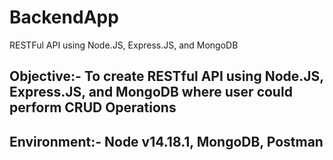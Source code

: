 # BackendApp
RESTFul API using Node.JS, Express.JS, and MongoDB

## Objective:- To create RESTful API using Node.JS, Express.JS, and MongoDB where user could perform CRUD Operations

## Environment:- Node v14.18.1, MongoDB, Postman

